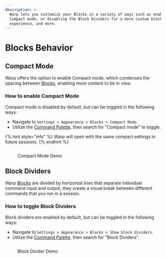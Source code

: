 ```yaml
---
description: >-
  Warp lets you customize your Blocks in a variety of ways such as enabling
  Compact mode, or disabling the Block Dividers for a more custom block
  experience, and more.
---
```


# Blocks Behavior

## Compact Mode

Warp offers the option to enable Compact mode, which condenses the spacing between [Blocks](../blocks), enabling more content to be in view.

### How to enable Compact Mode

Compact mode is disabled by default, but can be toggled in the following ways:

* Navigate to `Settings > Appearance > Blocks > Compact Mode`.
* Utilize the [Command Palette](../command-palette), then search for "Compact mode" to toggle.

{% hint style="info" %}
Warp will open with the same compact settings in future sessions.
{% endhint %}

<figure><img src="https://2297236823-files.gitbook.io/~/files/v0/b/gitbook-x-prod.appspot.com/o/spaces%2F-MbqIgTw17KQvq_DQuRr%2Fuploads%2Fgit-blob-9aa9ae8b6c35b85a591da228861e0ab6ccf7a154%2Fcompact_mode.gif?alt=media&#x26;token=5d7d5af4-d64f-442b-b884-e28f70d2184f" alt=""><figcaption><p>Compact Mode Demo</p></figcaption></figure>

## Block Dividers

Warp [Blocks](../blocks) are divided by horizontal lines that separate individual command input and output, they create a visual break between different commands that you run in a session.

### How to toggle Block Dividers

Block dividers are enabled by default, but can be toggled in the following ways:

* Navigate to `Settings > Appearance > Blocks > Show block dividers`.
* Utilize the [Command Palette](../command-palette), then search for "Block Dividers".

<figure><img src="https://2297236823-files.gitbook.io/~/files/v0/b/gitbook-x-prod.appspot.com/o/spaces%2F-MbqIgTw17KQvq_DQuRr%2Fuploads%2FOQNJNfqcdrqrZaJc8Ejg%2FCleanShot%202025-01-23%20at%2016.14.27.gif?alt=media&#x26;token=88966d10-eced-4738-93e6-bfc11148ee15" alt=""><figcaption><p>Block Divider Demo</p></figcaption></figure>